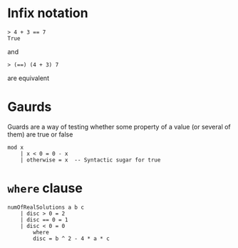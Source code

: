 # Infix notation
```
> 4 + 3 == 7
True
```
and
```
> (==) (4 + 3) 7
```
are equivalent

# Gaurds
Guards are a way of testing whether some property of a value (or several of
them) are true or false
```
mod x
	| x < 0 = 0 - x
	| otherwise = x  -- Syntactic sugar for true
```

# `where` clause
```
numOfRealSolutions a b c
	| disc > 0 = 2
	| disc == 0 = 1
	| disc < 0 = 0
		where
		disc = b ^ 2 - 4 * a * c
```

